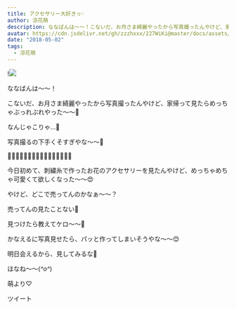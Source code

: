 ```yaml
---
title: アクセサリー大好きっ♡
author: 涼花萌
description: ななばんは〜〜！こないだ、お月さま綺麗やったから写真撮ったんやけど、家帰って見たらめっちゃぶっれぶれやった〜〜🌝なんじゃこりゃ…🌝写真...
avatar: https://cdn.jsdelivr.net/gh/zzzhxxx/227WiKi@master/docs/assets/photo/avatar/moe.jpg
date: "2018-05-02"
tags:
  - 涼花萌
---
```


!![](https://cdn.jsdelivr.net/gh/zzzhxxx/227WiKi-image@master/blog-image/moe-2018-05-02_1.jpg)







ななばんは〜〜！






こないだ、お月さま綺麗やったから写真撮ったんやけど、家帰って見たらめっちゃぶっれぶれやった〜〜🌝













なんじゃこりゃ…🌝






写真撮るの下手くそすぎやな〜〜🙈






















🌸🌸🌸🌸🌸🌸🌸🌸🌸🌸🌸🌸🌸🌸🌸🌸






今日初めて、刺繍糸で作ったお花のアクセサリーを見たんやけど、めっちゃめちゃ可愛くて欲しくなった〜〜😍






やけど、どこで売ってんのかなぁ〜〜？








売ってんの見たことない🙈








見つけたら教えてケロ〜〜🐸










かなえるに写真見せたら、パッと作ってしまいそうやな〜〜😊




明日会えるから、見してみるな🤗










ほなね〜〜(*^o^*)






萌より♡


ツイート



